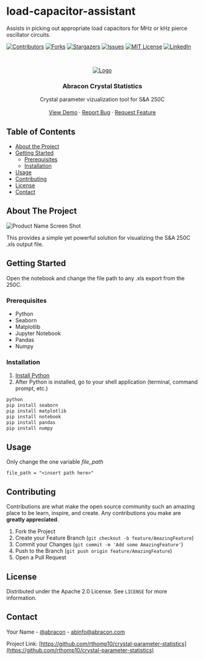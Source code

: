 # load-capacitor-assistant
 Assists in picking out appropriate load capacitors for MHz or kHz pierce oscillator circuits.

[![Contributors][contributors-shield]][contributors-url]
[![Forks][forks-shield]][forks-url]
[![Stargazers][stars-shield]][stars-url]
[![Issues][issues-shield]][issues-url]
[![MIT License][license-shield]][license-url]
[![LinkedIn][linkedin-shield]][linkedin-url]



<!-- PROJECT LOGO -->
<br />
<p align="center">
  <a href="https://github.com/rthomp10/crystal-parameter-statistics">
    <img src="https://abracon.com/assets/icons/logo.svg" alt="Logo">
  </a>

  <h3 align="center">Abracon Crystal Statistics</h3>

  <p align="center">
    Crystal parameter vizualization tool for S&A 250C 
    <br />
    <br />
    <a href="https://github.com/rthomp10/crystal-parameter-statistics">View Demo</a>
    ·
    <a href="https://github.com/rthomp10/crystal-parameter-statistics/issues">Report Bug</a>
    ·
    <a href="https://github.com/rthomp10/crystal-parameter-statistics/issues">Request Feature</a>
  </p>
</p>



<!-- TABLE OF CONTENTS -->
## Table of Contents

* [About the Project](#about-the-project)
* [Getting Started](#getting-started)
  * [Prerequisites](#prerequisites)
  * [Installation](#installation)
* [Usage](#usage)
* [Contributing](#contributing)
* [License](#license)
* [Contact](#contact)



<!-- ABOUT THE PROJECT -->
## About The Project

![Product Name Screen Shot](.\bin\FL.png)

This provides a simple yet powerful solution for visualizing the S&A 250C .xls output file.


<!-- GETTING STARTED -->
## Getting Started

Open the notebook and change the file path to any .xls export from the 250C.

### Prerequisites
* Python
* Seaborn
* Matplotlib
* Jupyter Notebook
* Pandas
* Numpy

### Installation

1. [Install Python](https://www.python.org/downloads/)
2. After Python is installed, go to your shell application (terminal, command prompt, etc.)
```sh
python
pip install seaborn
pip install matplotlib
pip install notebook
pip install pandas
pip install numpy 
```



<!-- USAGE EXAMPLES -->
## Usage

Only change the one variable _file_path_

    file_path = "<insert path here>"

<!-- CONTRIBUTING -->
## Contributing

Contributions are what make the open source community such an amazing place to be learn, inspire, and create. Any contributions you make are **greatly appreciated**.

1. Fork the Project
2. Create your Feature Branch (`git checkout -b feature/AmazingFeature`)
3. Commit your Changes (`git commit -m 'Add some AmazingFeature'`)
4. Push to the Branch (`git push origin feature/AmazingFeature`)
5. Open a Pull Request



<!-- LICENSE -->
## License

Distributed under the Apache 2.0 License. See `LICENSE` for more information.



<!-- CONTACT -->
## Contact

Your Name - [@abracon](https://twitter.com/abracon) - abinfo@abracon.com

Project Link: [https://github.com/rthomp10/crystal-parameter-statistics](https://github.com/rthomp10/crystal-parameter-statistics)



<!-- MARKDOWN LINKS & IMAGES -->
<!-- https://www.markdownguide.org/basic-syntax/#reference-style-links -->
[contributors-shield]: https://img.shields.io/github/contributors/rthomp10/crystal-parameter-statistics.svg?style=flat-square
[contributors-url]: https://github.com/rthomp10/crystal-parameter-statistics/graphs/contributors
[forks-shield]: https://img.shields.io/github/forks/rthomp10/crystal-parameter-statistics.svg?style=flat-square
[forks-url]: https://github.com/rthomp10/crystal-parameter-statistics/network/members
[stars-shield]: https://img.shields.io/github/stars/rthomp10/crystal-parameter-statistics.svg?style=flat-square
[stars-url]: https://github.com/rthomp10/crystal-parameter-statistics/stargazers
[issues-shield]: https://img.shields.io/github/issues/rthomp10/crystal-parameter-statistics.svg?style=flat-square
[issues-url]: https://github.com/rthomp10/crystal-parameter-statistics/issues
[license-shield]: https://img.shields.io/github/license/rthomp10/crystal-parameter-statistics.svg?style=flat-square
[license-url]: https://github.com/rthomp10/crystal-parameter-statistics/LICENSE
[linkedin-shield]: https://img.shields.io/badge/-LinkedIn-black.svg?style=flat-square&logo=linkedin&colorB=555
[linkedin-url]: https://www.linkedin.com/company/abracon/

